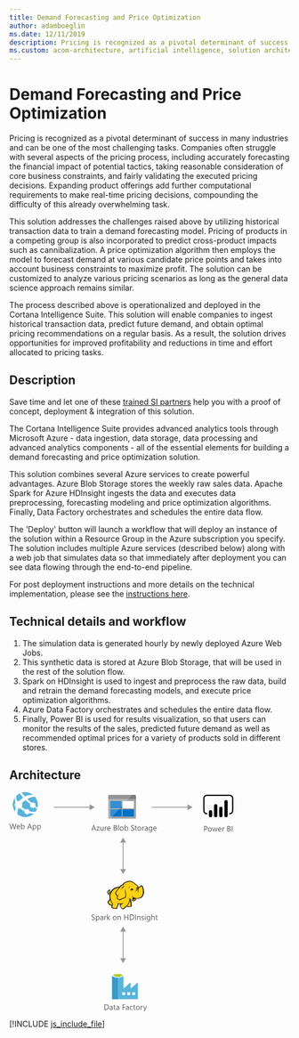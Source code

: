 ```yaml
---
title: Demand Forecasting and Price Optimization
author: adamboeglin
ms.date: 12/11/2019
description: Pricing is recognized as a pivotal determinant of success in many industries and can be one of the most challenging tasks. Companies often struggle with several aspects of the pricing process, including accurately forecasting the financial impact of potential tactics, taking reasonable consideration of core business constraints, and fairly validating the executed pricing decisions. Expanding product offerings add further computational requirements to make real-time pricing decisions, compounding the difficulty of this already overwhelming task.
ms.custom: acom-architecture, artificial intelligence, solution architectures, Azure, ai gallery
---
```

# Demand Forecasting and Price Optimization

Pricing is recognized as a pivotal determinant of success in many industries and can be one of the most challenging tasks. Companies often struggle with several aspects of the pricing process, including accurately forecasting the financial impact of potential tactics, taking reasonable consideration of core business constraints, and fairly validating the executed pricing decisions. Expanding product offerings add further computational requirements to make real-time pricing decisions, compounding the difficulty of this already overwhelming task.

This solution addresses the challenges raised above by utilizing historical transaction data to train a demand forecasting model. Pricing of products in a competing group is also incorporated to predict cross-product impacts such as cannibalization. A price optimization algorithm then employs the model to forecast demand at various candidate price points and takes into account business constraints to maximize profit. The solution can be customized to analyze various pricing scenarios as long as the general data science approach remains similar.

The process described above is operationalized and deployed in the Cortana Intelligence Suite. This solution will enable companies to ingest historical transaction data, predict future demand, and obtain optimal pricing recommendations on a regular basis. As a result, the solution drives opportunities for improved profitability and reductions in time and effort allocated to pricing tasks.


## Description

Save time and let one of these [trained SI partners](https://aka.ms/priceoptimization-sipartners) help you with a proof of concept, deployment & integration of this solution.

The Cortana Intelligence Suite provides advanced analytics tools through Microsoft Azure - data ingestion, data storage, data processing and advanced analytics components - all of the essential elements for building a demand forecasting and price optimization solution.

This solution combines several Azure services to create powerful advantages. Azure Blob Storage stores the weekly raw sales data. Apache Spark for Azure HDInsight ingests the data and executes data preprocessing, forecasting modeling and price optimization algorithms. Finally, Data Factory orchestrates and schedules the entire data flow.

The 'Deploy' button will launch a workflow that will deploy an instance of the solution within a Resource Group in the Azure subscription you specify. The solution includes multiple Azure services (described below) along with a web job that simulates data so that immediately after deployment you can see data flowing through the end-to-end pipeline.

For post deployment instructions and more details on the technical implementation, please see the [instructions here](https://github.com/Azure/cortana-intelligence-price-optimization/blob/master/Automated%20Deployment%20Guide/Post%20Deployment%20Instructions.md).


## Technical details and workflow

  1. The simulation data is generated hourly by newly deployed Azure Web Jobs.
  2. This synthetic data is stored at Azure Blob Storage, that will be used in the rest of the solution flow.
  3. Spark on HDInsight is used to ingest and preprocess the raw data, build and retrain the demand forecasting models, and execute price optimization algorithms.
  4. Azure Data Factory orchestrates and schedules the entire data flow.
  5. Finally, Power BI is used for results visualization, so that users can monitor the results of the sales, predicted future demand as well as recommended optimal prices for a variety of products sold in different stores.




## Architecture

<svg class="architecture-diagram" aria-labelledby="demand-forecasting-and-price-optimization" height="394.688" viewbox="0 0 402.691 394.688" width="402.691" xmlns="http://www.w3.org/2000/svg"><title id="demand-forecasting-and-price-optimization">Demand Forecasting and Price Optimization</title><desc>Pricing is recognized as a pivotal determinant of success in many industries and can be one of the most challenging tasks. Companies often struggle with several aspects of the pricing process, including accurately forecasting the financial impact of potential tactics, taking reasonable consideration of core business constraints, and fairly validating the executed pricing decisions. Expanding product offerings add further computational requirements to make real-time pricing decisions, compounding the difficulty of this already overwhelming task.</desc><path d="M12.729,56.644l-2.769,9.8H8.613L6.6,59.282a4.494,4.494,0,0,1-.157-1H6.412a5.06,5.06,0,0,1-.178.984L4.2,66.446H2.871L0,56.644H1.265l2.085,7.52a4.959,4.959,0,0,1,.164.984h.034a5.785,5.785,0,0,1,.212-.984l2.167-7.52h1.1l2.078,7.574a5.562,5.562,0,0,1,.164.916H9.3a5.448,5.448,0,0,1,.185-.943l2-7.547Z" fill="#5b5b5b"></path><path d="M19.325,63.226H14.383a2.618,2.618,0,0,0,.629,1.8,2.169,2.169,0,0,0,1.654.637,3.439,3.439,0,0,0,2.174-.779v1.053a4.065,4.065,0,0,1-2.44.67,2.959,2.959,0,0,1-2.331-.954,3.9,3.9,0,0,1-.848-2.683,3.828,3.828,0,0,1,.926-2.663,2.967,2.967,0,0,1,2.3-1.028,2.631,2.631,0,0,1,2.126.889,3.7,3.7,0,0,1,.752,2.467Zm-1.148-.949a2.283,2.283,0,0,0-.468-1.512,1.6,1.6,0,0,0-1.282-.539,1.811,1.811,0,0,0-1.347.566,2.577,2.577,0,0,0-.684,1.484Z" fill="#5b5b5b"></path><path d="M22.169,65.435h-.027v1.012H21.021V56.083h1.121v4.594h.027a2.651,2.651,0,0,1,2.42-1.395,2.564,2.564,0,0,1,2.109.939,3.885,3.885,0,0,1,.762,2.52,4.337,4.337,0,0,1-.854,2.812,2.846,2.846,0,0,1-2.338,1.057A2.3,2.3,0,0,1,22.169,65.435Zm-.027-2.824v.979a2.081,2.081,0,0,0,.564,1.473,2.011,2.011,0,0,0,3.028-.174,3.579,3.579,0,0,0,.578-2.168,2.824,2.824,0,0,0-.54-1.832,1.788,1.788,0,0,0-1.463-.662,1.987,1.987,0,0,0-1.572.68A2.5,2.5,0,0,0,22.142,62.61Z" fill="#5b5b5b"></path><path d="M40.824,66.446H39.553L38.514,63.7H34.357l-.978,2.748H32.1l3.76-9.8h1.189Zm-2.687-3.781L36.6,58.489a4,4,0,0,1-.15-.656h-.027a3.69,3.69,0,0,1-.157.656L34.74,62.665Z" fill="#5b5b5b"></path><path d="M43.265,65.435h-.027v4.23H42.116V59.446h1.121v1.23h.027a2.651,2.651,0,0,1,2.42-1.395,2.562,2.562,0,0,1,2.112.939,3.9,3.9,0,0,1,.759,2.52,4.337,4.337,0,0,1-.854,2.812,2.846,2.846,0,0,1-2.338,1.057A2.343,2.343,0,0,1,43.265,65.435Zm-.027-2.824v.979a2.081,2.081,0,0,0,.564,1.473,2.011,2.011,0,0,0,3.028-.174,3.579,3.579,0,0,0,.578-2.168,2.824,2.824,0,0,0-.54-1.832,1.788,1.788,0,0,0-1.463-.662,1.987,1.987,0,0,0-1.572.68A2.5,2.5,0,0,0,43.237,62.61Z" fill="#5b5b5b"></path><path d="M51.5,65.435h-.027v4.23H50.347V59.446h1.121v1.23H51.5a2.651,2.651,0,0,1,2.42-1.395,2.562,2.562,0,0,1,2.112.939,3.9,3.9,0,0,1,.759,2.52,4.337,4.337,0,0,1-.854,2.812,2.846,2.846,0,0,1-2.338,1.057A2.343,2.343,0,0,1,51.5,65.435Zm-.027-2.824v.979a2.081,2.081,0,0,0,.564,1.473,2.011,2.011,0,0,0,3.028-.174,3.579,3.579,0,0,0,.578-2.168,2.824,2.824,0,0,0-.54-1.832,1.788,1.788,0,0,0-1.463-.662,1.987,1.987,0,0,0-1.572.68A2.5,2.5,0,0,0,51.468,62.61Z" fill="#5b5b5b"></path><path d="M42.394,40.269a22.351,22.351,0,0,1-31.509-4.047,22.3,22.3,0,0,1,4.047-31.51A22.4,22.4,0,0,1,46.441,8.76,22.315,22.315,0,0,1,42.394,40.269Z" fill="#59b4d9"></path><path d="M38.106,26.538a5.236,5.236,0,0,0,6.986.906c0-.222,0-.222.222-.444,2.255,1.571,3.6,2.7,4.491,3.142.24-.665.462-1.35.684-1.793-.906-.684-2.255-1.812-3.826-3.16a5.909,5.909,0,0,0-.683-4.713,5.152,5.152,0,0,0-6.3-1.127c-2.237-2.032-4.934-4.509-7.411-6.986,8.094-4.491,13.952-3.825,13.952-3.825a14.937,14.937,0,0,0-3.16-3.364,25.046,25.046,0,0,0-15.08,2.7h0c-2.014-2.033-4.047-4.288-6.3-6.764a17.861,17.861,0,0,0-2.92,1.127,44.984,44.984,0,0,0,6.081,7.651h0a65.984,65.984,0,0,0-6.3,5.415,3.074,3.074,0,0,1-.683.887,7.309,7.309,0,0,0-3.826.24,17.3,17.3,0,0,1-1.571-9.684A14.647,14.647,0,0,0,10.2,9.665a13.235,13.235,0,0,0,.906,9,6.744,6.744,0,0,0,0,8.334c0,.222.222.444.443.665A25.743,25.743,0,0,0,10.2,35.556c.222.222.222.444.462.665a27.515,27.515,0,0,0,3.586,3.6A31.821,31.821,0,0,1,15.838,29.7a7,7,0,0,0,3.142-.683c.683.683,1.349,1.127,1.811,1.589a37.234,37.234,0,0,0,6.745,4.269,3.975,3.975,0,0,0,.665,3.16,4.646,4.646,0,0,0,6.3.887c.462-.443.906-.665,1.127-1.127a45.619,45.619,0,0,0,8.778.906c.462,0,2.033-2.255,2.938-3.6a24.6,24.6,0,0,1-11.033-.665,4.645,4.645,0,0,0-.905-1.811,4.351,4.351,0,0,0-5.858-1.127,28.35,28.35,0,0,1-6.284-4.047,6.125,6.125,0,0,0-1.127-.906,6.6,6.6,0,0,0,.222-6.745c.222-.444.665-.665.905-.906,2.015-1.793,4.047-3.363,5.84-4.712l-.222-.222.222.222a79.678,79.678,0,0,0,8.557,7.189A5.313,5.313,0,0,0,38.106,26.538Z" fill="#fff"></path><path d="M177.773,45.906a1.88,1.88,0,0,0,1.8,1.9h46.3a1.9,1.9,0,0,0,1.9-1.9v-33.1h-50Z" fill="#a0a1a2"></path><path d="M225.873,5.106h-46.3a1.88,1.88,0,0,0-1.8,1.9v5.7h50v-5.7a1.9,1.9,0,0,0-1.9-1.9" fill="#7a7a7a"></path><rect fill="#0072c6" height="13" width="20.4" x="181.473" y="16.206"></rect><rect fill="#0072c6" height="13" width="20.4" x="181.473" y="31.006"></rect><rect fill="#fff" height="13" width="20.3" x="203.673" y="16.206"></rect><rect fill="#0072c6" height="13" width="20.3" x="203.673" y="31.006"></rect><g opacity="0.2" style="isolation: isolate"><path d="M179.773,5.106a2.006,2.006,0,0,0-2,2v38.6a2.006,2.006,0,0,0,2,2h2.2l39.4-42.6Z" fill="#fff"></path></g><path d="M156.137,69.256h-1.271l-1.039-2.748H149.67l-.978,2.748h-1.278l3.76-9.8h1.189Zm-2.687-3.78L151.913,61.3a3.948,3.948,0,0,1-.15-.656h-.027a3.69,3.69,0,0,1-.157.656l-1.524,4.177Z" fill="#5b5b5b"></path><path d="M162.31,62.577,158.167,68.3h4.1v.957H156.52v-.349l4.143-5.694H156.91v-.957h5.4Z" fill="#5b5b5b"></path><path d="M169.419,69.256H168.3V68.149h-.027a2.3,2.3,0,0,1-2.16,1.271q-2.5,0-2.5-2.98V62.256h1.114v4.006q0,2.215,1.7,2.215a1.717,1.717,0,0,0,1.35-.6,2.319,2.319,0,0,0,.53-1.583V62.256h1.121Z" fill="#5b5b5b"></path><path d="M175.333,63.391a1.372,1.372,0,0,0-.848-.226,1.431,1.431,0,0,0-1.2.677,3.129,3.129,0,0,0-.482,1.846v3.568h-1.121v-7H172.8V63.7h.027a2.447,2.447,0,0,1,.731-1.152,1.669,1.669,0,0,1,1.1-.413,1.839,1.839,0,0,1,.67.1Z" fill="#5b5b5b"></path><path d="M181.991,66.036h-4.942a2.616,2.616,0,0,0,.629,1.8,2.167,2.167,0,0,0,1.654.636,3.441,3.441,0,0,0,2.174-.779V68.75a4.065,4.065,0,0,1-2.44.67,2.955,2.955,0,0,1-2.331-.954,3.9,3.9,0,0,1-.848-2.683,3.83,3.83,0,0,1,.926-2.663,2.971,2.971,0,0,1,2.3-1.028,2.631,2.631,0,0,1,2.126.889,3.707,3.707,0,0,1,.752,2.468Zm-1.148-.95a2.281,2.281,0,0,0-.468-1.511,1.6,1.6,0,0,0-1.282-.54,1.808,1.808,0,0,0-1.347.567,2.577,2.577,0,0,0-.684,1.483Z" fill="#5b5b5b"></path><path d="M187.671,69.256v-9.8h2.789a3.053,3.053,0,0,1,2.017.622,2.011,2.011,0,0,1,.745,1.62,2.385,2.385,0,0,1-.451,1.449,2.432,2.432,0,0,1-1.244.875v.027a2.492,2.492,0,0,1,1.586.749,2.3,2.3,0,0,1,.595,1.644,2.562,2.562,0,0,1-.9,2.037,3.358,3.358,0,0,1-2.276.779Zm1.148-8.764v3.165H190a2.23,2.23,0,0,0,1.483-.455,1.583,1.583,0,0,0,.54-1.281q0-1.43-1.88-1.429Zm0,4.2v3.527h1.559a2.334,2.334,0,0,0,1.569-.479,1.64,1.64,0,0,0,.557-1.312q0-1.736-2.365-1.736Z" fill="#5b5b5b"></path><path d="M196.667,69.256h-1.121V58.893h1.121Z" fill="#5b5b5b"></path><path d="M201.863,69.42a3.246,3.246,0,0,1-2.478-.981,3.631,3.631,0,0,1-.926-2.6,3.784,3.784,0,0,1,.964-2.755,3.468,3.468,0,0,1,2.6-.991,3.14,3.14,0,0,1,2.444.964,3.822,3.822,0,0,1,.878,2.673,3.759,3.759,0,0,1-.947,2.683A3.316,3.316,0,0,1,201.863,69.42Zm.082-6.385a2.131,2.131,0,0,0-1.709.735,3.015,3.015,0,0,0-.629,2.026,2.855,2.855,0,0,0,.636,1.962,2.161,2.161,0,0,0,1.7.718,2.051,2.051,0,0,0,1.671-.7,3.054,3.054,0,0,0,.584-2,3.107,3.107,0,0,0-.584-2.023A2.041,2.041,0,0,0,201.945,63.035Z" fill="#5b5b5b"></path><path d="M208.289,68.244h-.027v1.012H207.14V58.893h1.121v4.594h.027a2.651,2.651,0,0,1,2.42-1.395,2.566,2.566,0,0,1,2.109.94,3.878,3.878,0,0,1,.762,2.519,4.344,4.344,0,0,1-.854,2.813,2.848,2.848,0,0,1-2.338,1.056A2.3,2.3,0,0,1,208.289,68.244Zm-.027-2.823V66.4a2.084,2.084,0,0,0,.564,1.474,2.012,2.012,0,0,0,3.028-.175,3.573,3.573,0,0,0,.578-2.167,2.822,2.822,0,0,0-.54-1.832,1.789,1.789,0,0,0-1.463-.663,1.984,1.984,0,0,0-1.572.681A2.5,2.5,0,0,0,208.261,65.421Z" fill="#5b5b5b"></path><path d="M218.9,68.859V67.506a2.629,2.629,0,0,0,.557.369,4.407,4.407,0,0,0,.684.276,5.29,5.29,0,0,0,.721.175,4.018,4.018,0,0,0,.67.062A2.627,2.627,0,0,0,223.112,68a1.475,1.475,0,0,0,.349-1.822,1.979,1.979,0,0,0-.482-.537,4.859,4.859,0,0,0-.728-.465q-.42-.221-.906-.468-.513-.259-.957-.526a4.114,4.114,0,0,1-.772-.588,2.461,2.461,0,0,1-.516-.729,2.482,2.482,0,0,1,.106-2.119,2.524,2.524,0,0,1,.772-.816,3.5,3.5,0,0,1,1.09-.479,4.961,4.961,0,0,1,1.248-.157,4.783,4.783,0,0,1,2.112.349V60.93a3.828,3.828,0,0,0-2.229-.6,3.64,3.64,0,0,0-.752.079,2.088,2.088,0,0,0-.67.256,1.491,1.491,0,0,0-.479.458,1.216,1.216,0,0,0-.185.684,1.407,1.407,0,0,0,.14.649,1.592,1.592,0,0,0,.414.5,4.127,4.127,0,0,0,.667.438q.393.212.906.465t1,.547a4.573,4.573,0,0,1,.827.636,2.837,2.837,0,0,1,.564.772,2.169,2.169,0,0,1,.208.971,2.467,2.467,0,0,1-.284,1.228,2.328,2.328,0,0,1-.766.816,3.368,3.368,0,0,1-1.111.455,6.125,6.125,0,0,1-1.326.14,5.326,5.326,0,0,1-.574-.038q-.342-.037-.7-.109a5.377,5.377,0,0,1-.673-.178A2.069,2.069,0,0,1,218.9,68.859Z" fill="#5b5b5b"></path><path d="M229.439,69.188a2.167,2.167,0,0,1-1.046.219q-1.839,0-1.839-2.051V63.213h-1.2v-.957h1.2V60.547l1.121-.362v2.071h1.764v.957h-1.764v3.944a1.635,1.635,0,0,0,.239,1,.955.955,0,0,0,.793.3,1.177,1.177,0,0,0,.731-.232Z" fill="#5b5b5b"></path><path d="M233.752,69.42a3.246,3.246,0,0,1-2.478-.981,3.631,3.631,0,0,1-.926-2.6,3.784,3.784,0,0,1,.964-2.755,3.468,3.468,0,0,1,2.6-.991,3.14,3.14,0,0,1,2.444.964,3.822,3.822,0,0,1,.878,2.673,3.759,3.759,0,0,1-.947,2.683A3.316,3.316,0,0,1,233.752,69.42Zm.082-6.385a2.131,2.131,0,0,0-1.709.735A3.015,3.015,0,0,0,231.5,65.8a2.855,2.855,0,0,0,.636,1.962,2.161,2.161,0,0,0,1.7.718,2.051,2.051,0,0,0,1.671-.7,3.054,3.054,0,0,0,.584-2,3.107,3.107,0,0,0-.584-2.023A2.041,2.041,0,0,0,233.834,63.035Z" fill="#5b5b5b"></path><path d="M242.68,63.391a1.372,1.372,0,0,0-.848-.226,1.431,1.431,0,0,0-1.2.677,3.129,3.129,0,0,0-.482,1.846v3.568H239.03v-7h1.121V63.7h.027a2.447,2.447,0,0,1,.731-1.152,1.669,1.669,0,0,1,1.1-.413,1.839,1.839,0,0,1,.67.1Z" fill="#5b5b5b"></path><path d="M248.908,69.256h-1.121V68.162h-.027a2.347,2.347,0,0,1-2.153,1.258,2.3,2.3,0,0,1-1.637-.554,1.919,1.919,0,0,1-.591-1.47q0-1.961,2.311-2.283l2.1-.294q0-1.784-1.442-1.784a3.445,3.445,0,0,0-2.283.861V62.748a4.337,4.337,0,0,1,2.379-.656q2.468,0,2.468,2.611Zm-1.121-3.541-1.688.232a2.759,2.759,0,0,0-1.176.386,1.115,1.115,0,0,0-.4.981,1.067,1.067,0,0,0,.366.837,1.411,1.411,0,0,0,.974.325,1.8,1.8,0,0,0,1.377-.585,2.086,2.086,0,0,0,.543-1.479Z" fill="#5b5b5b"></path><path d="M256.995,68.7q0,3.855-3.691,3.855a4.955,4.955,0,0,1-2.27-.492V70.938a4.659,4.659,0,0,0,2.256.656q2.584,0,2.584-2.748V68.08h-.027a2.833,2.833,0,0,1-4.508.407,3.733,3.733,0,0,1-.8-2.506,4.36,4.36,0,0,1,.858-2.837,2.865,2.865,0,0,1,2.348-1.053,2.281,2.281,0,0,1,2.1,1.135h.027v-.971h1.121Zm-1.121-2.6V65.059a2,2,0,0,0-.564-1.429,1.857,1.857,0,0,0-1.4-.595,1.947,1.947,0,0,0-1.627.755,3.372,3.372,0,0,0-.588,2.116,2.9,2.9,0,0,0,.564,1.87,1.822,1.822,0,0,0,1.494.7,1.952,1.952,0,0,0,1.535-.67A2.5,2.5,0,0,0,255.874,66.091Z" fill="#5b5b5b"></path><path d="M264.89,66.036h-4.942a2.616,2.616,0,0,0,.629,1.8,2.167,2.167,0,0,0,1.654.636A3.441,3.441,0,0,0,264.4,67.7V68.75a4.065,4.065,0,0,1-2.44.67,2.955,2.955,0,0,1-2.331-.954,3.9,3.9,0,0,1-.848-2.683,3.83,3.83,0,0,1,.926-2.663,2.971,2.971,0,0,1,2.3-1.028,2.631,2.631,0,0,1,2.126.889,3.707,3.707,0,0,1,.752,2.468Zm-1.148-.95a2.281,2.281,0,0,0-.468-1.511,1.6,1.6,0,0,0-1.282-.54,1.808,1.808,0,0,0-1.347.567,2.577,2.577,0,0,0-.684,1.483Z" fill="#5b5b5b"></path><path d="M351.5,67.028v3.705H350.35v-9.8h2.693a3.553,3.553,0,0,1,2.437.766,2.734,2.734,0,0,1,.865,2.16,2.972,2.972,0,0,1-.96,2.283,3.673,3.673,0,0,1-2.594.889Zm0-5.059v4.02h1.2a2.69,2.69,0,0,0,1.815-.544,1.924,1.924,0,0,0,.625-1.534q0-1.942-2.3-1.941Z" fill="#5b5b5b"></path><path d="M360.446,70.9a3.249,3.249,0,0,1-2.478-.981,3.631,3.631,0,0,1-.926-2.6,3.788,3.788,0,0,1,.964-2.756,3.467,3.467,0,0,1,2.6-.99,3.14,3.14,0,0,1,2.444.963,3.825,3.825,0,0,1,.878,2.674,3.762,3.762,0,0,1-.947,2.683A3.316,3.316,0,0,1,360.446,70.9Zm.082-6.385a2.131,2.131,0,0,0-1.709.734,3.019,3.019,0,0,0-.629,2.027,2.852,2.852,0,0,0,.636,1.961,2.161,2.161,0,0,0,1.7.719,2.049,2.049,0,0,0,1.671-.705,3.053,3.053,0,0,0,.584-2,3.107,3.107,0,0,0-.584-2.023A2.039,2.039,0,0,0,360.528,64.513Z" fill="#5b5b5b"></path><path d="M374.542,63.733l-2.1,7h-1.162l-1.442-5.012a3.247,3.247,0,0,1-.109-.648H369.7a3.059,3.059,0,0,1-.144.635l-1.565,5.025h-1.121l-2.119-7h1.176L367.378,69a3.167,3.167,0,0,1,.1.629h.055a2.931,2.931,0,0,1,.123-.643l1.613-5.25h1.025l1.449,5.277a3.784,3.784,0,0,1,.1.629h.055a2.915,2.915,0,0,1,.116-.629l1.422-5.277Z" fill="#5b5b5b"></path><path d="M381.4,67.513h-4.942a2.618,2.618,0,0,0,.629,1.8,2.169,2.169,0,0,0,1.654.637,3.439,3.439,0,0,0,2.174-.779v1.053a4.065,4.065,0,0,1-2.44.67,2.959,2.959,0,0,1-2.331-.954,3.9,3.9,0,0,1-.848-2.683,3.828,3.828,0,0,1,.926-2.663,2.967,2.967,0,0,1,2.3-1.028,2.631,2.631,0,0,1,2.126.889,3.7,3.7,0,0,1,.752,2.467Zm-1.148-.949a2.283,2.283,0,0,0-.468-1.512,1.6,1.6,0,0,0-1.282-.539,1.811,1.811,0,0,0-1.347.566,2.577,2.577,0,0,0-.684,1.484Z" fill="#5b5b5b"></path><path d="M386.744,64.868a1.37,1.37,0,0,0-.848-.227,1.432,1.432,0,0,0-1.2.678,3.129,3.129,0,0,0-.482,1.846v3.568h-1.121v-7h1.121v1.441h.027a2.447,2.447,0,0,1,.731-1.151,1.664,1.664,0,0,1,1.1-.413,1.816,1.816,0,0,1,.67.1Z" fill="#5b5b5b"></path><path d="M391.946,70.733v-9.8h2.789a3.051,3.051,0,0,1,2.017.621,2.012,2.012,0,0,1,.745,1.621,2.385,2.385,0,0,1-.451,1.449,2.436,2.436,0,0,1-1.244.875v.027a2.491,2.491,0,0,1,1.586.748,2.3,2.3,0,0,1,.595,1.645,2.564,2.564,0,0,1-.9,2.037,3.358,3.358,0,0,1-2.276.779Zm1.148-8.764v3.164h1.176a2.229,2.229,0,0,0,1.483-.454,1.585,1.585,0,0,0,.54-1.282q0-1.428-1.88-1.428Zm0,4.2v3.527h1.559a2.339,2.339,0,0,0,1.569-.479,1.641,1.641,0,0,0,.557-1.312q0-1.737-2.365-1.736Z" fill="#5b5b5b"></path><path d="M401.12,70.733h-1.148v-9.8h1.148Z" fill="#5b5b5b"></path><path d="M396.316,39.848h-1.09v-2.18h1.09a4.2,4.2,0,0,0,4.195-4.195V11.205a4.2,4.2,0,0,0-4.195-4.2h-41.3a4.2,4.2,0,0,0-4.195,4.2V33.474a4.2,4.2,0,0,0,4.195,4.195h1.09v2.18h-1.09a6.382,6.382,0,0,1-6.374-6.375V11.205a6.382,6.382,0,0,1,6.375-6.375h41.3a6.382,6.382,0,0,1,6.375,6.375V33.474a6.382,6.382,0,0,1-6.375,6.375"></path><path d="M361.711,32.549h0a2.958,2.958,0,0,1,2.958,2.958v6.821a2.958,2.958,0,0,1-2.958,2.958h0a2.958,2.958,0,0,1-2.959-2.957h0V35.508a2.958,2.958,0,0,1,2.958-2.958Z"></path><path d="M371.015,45.287a2.959,2.959,0,0,1-2.959-2.958V24.82a2.959,2.959,0,1,1,5.917,0V42.329a2.959,2.959,0,0,1-2.958,2.959"></path><path d="M389.622,45.2a2.959,2.959,0,0,1-2.959-2.958v-24.8a2.959,2.959,0,1,1,5.917,0h0v24.8a2.959,2.959,0,0,1-2.958,2.959"></path><path d="M380.319,45.287a2.959,2.959,0,0,1-2.959-2.958V29.322a2.959,2.959,0,1,1,5.917,0V42.329a2.959,2.959,0,0,1-2.958,2.959"></path><polygon fill="#fcd116" points="198.571 170.718 193.946 171.511 189.849 173.361 186.281 175.607 182.845 179.704 180.994 181.687 179.144 182.347 178.616 181.158 179.541 179.969 179.673 178.251 180.334 178.251 180.862 178.779 180.73 177.061 180.069 176.533 180.069 175.872 178.483 176.797 176.898 178.515 176.633 180.101 177.294 181.422 177.823 183.537 179.012 184.065 180.334 184.065 181.523 183.272 180.73 187.369 181.523 191.862 180.598 193.977 177.823 197.016 178.219 198.999 179.673 201.113 182.184 202.831 183.638 203.096 185.091 203.096 184.166 207.06 187.602 208.514 191.963 209.042 193.417 207.985 193.549 205.474 195.267 202.699 195.399 200.452 199.364 200.849 203.064 200.452 199.364 202.699 200.025 205.342 202.271 209.042 204.65 209.968 206.368 209.307 207.161 207.721 210.993 204.814 211.786 205.474 217.733 205.739 218.923 204.681 219.055 202.963 218.658 202.303 218.394 197.677 216.412 193.713 216.676 191.862 217.865 192.523 221.302 195.695 222.887 195.827 224.738 195.034 226.588 193.713 227.513 190.673 232.799 191.07 236.103 189.748 238.746 187.369 240.596 183.801 241.125 179.572 240.728 174.815 239.671 170.453 238.614 169 237.16 168.603 234.649 171.379 232.402 172.171 230.42 168.868 228.438 167.017 227.248 166.357 223.02 162.656 219.451 160.806 216.015 160.542 211.919 161.203 208.35 162.524 205.972 164.506 203.989 166.885 202.007 167.414 198.571 170.718"></polygon><path d="M241.521,174.55a14.653,14.653,0,0,0-1.586-5.286c-.132-.132-.264-.4-.4-.529a5.457,5.457,0,0,0-1.454-.925,1.96,1.96,0,0,0-1.718,0c-.132.132-.264.132-.4.264a7.33,7.33,0,0,0-.793,1.057,9.318,9.318,0,0,1-.925,1.189,5.128,5.128,0,0,1-1.454.793,5.128,5.128,0,0,0-.793-1.454,12.4,12.4,0,0,0-1.189-1.586l-1.057-1.057-1.189-.793a29.418,29.418,0,0,1-3.172-2.511c-.4-.4-.925-.793-1.322-1.189a11.711,11.711,0,0,0-7-3.04,19.132,19.132,0,0,0-7.929,1.718,13.93,13.93,0,0,0-3.436,2.114,18.967,18.967,0,0,0-2.511,2.907,3.91,3.91,0,0,0-1.322.264,4.69,4.69,0,0,0-1.586,1.057A8.55,8.55,0,0,1,199.1,168.6h0l-1.057,1.057a28.952,28.952,0,0,0-6.872,1.718,19.8,19.8,0,0,0-5.683,3.436,9.936,9.936,0,0,0-1.982,2.114,21.524,21.524,0,0,0-1.454,2.247l-1.189,1.189a2.742,2.742,0,0,1-1.322.793h0a1.023,1.023,0,0,1-.4.132v-.132a3.389,3.389,0,0,0,.793-2.511c.132.132.132.264.264.4s.132.264.264.4l.264-.264.4.132a5.542,5.542,0,0,0,.132-2.114,1.816,1.816,0,0,0-.661-1.057c0-.132.132-.132.132-.264a1.91,1.91,0,0,0,.264-.925l-.264-.132h0l.264.132.4-.264-.529.132a8.585,8.585,0,0,0-3.568,2.247,5.868,5.868,0,0,0-1.057,1.454,2.949,2.949,0,0,0-.4,1.718,3.97,3.97,0,0,0,.793,1.454,8.422,8.422,0,0,0,.264.925,1.878,1.878,0,0,1,.264.793,2.746,2.746,0,0,0,1.454,1.322,3.221,3.221,0,0,0,1.586,0c-.132.661-.132,1.322-.264,1.982a27.663,27.663,0,0,0,.132,3.172,1.676,1.676,0,0,0,.132.793c0,.264.132.529.132.793a1.878,1.878,0,0,0-.264.793,5.523,5.523,0,0,1-.529,1.322l-1.057,1.057-.925.925-.264.264a1.625,1.625,0,0,0-.661,1.85,18.821,18.821,0,0,0,.661,2.114,8.032,8.032,0,0,0,1.322,1.85,14.113,14.113,0,0,0,3.3,2.114,3.92,3.92,0,0,0,2.114.264c0,.132,0,.264-.132.264a6.443,6.443,0,0,0-.4.925c-.793,1.85,0,2.775,1.322,3.3a12.99,12.99,0,0,0,2.114.661c.132,0,.264.132.529.132a19.751,19.751,0,0,0,3.7.793c1.454.132,2.775-.264,3.172-1.586a5.816,5.816,0,0,0,.264-1.322V206a7.076,7.076,0,0,1,.925-1.586c0-.132.132-.132.132-.264.264-.529.529-.793.529-1.189v-1.586a15.994,15.994,0,0,0,2.511.132h1.322c-.132,0-.264.132-.4.132a.129.129,0,0,0-.132.132c-1.189.529-1.189,1.718-.793,2.775a6.285,6.285,0,0,0,1.454,2.643,10.365,10.365,0,0,0,2.643,3.04c1.057.661,2.247.661,3.832-.132a2.746,2.746,0,0,0,1.322-1.454c.132-.132.264-.4.4-.529a19.778,19.778,0,0,1,1.982-1.586,5.6,5.6,0,0,1,.925-.661,4.4,4.4,0,0,0,.793.4,4.955,4.955,0,0,0,1.454.132h3.436a3.823,3.823,0,0,0,2.247-.4,2.286,2.286,0,0,0,1.057-1.982v-1.057a1.757,1.757,0,0,0-.4-.925v-2.907a6.633,6.633,0,0,0-.264-1.586,6.442,6.442,0,0,0-.529-1.454c-.132-.4-.264-.661-.4-1.057l-.264.132h0l.264-.132h0a8.084,8.084,0,0,0-.661-1.586v-.4l.529.529.793.793a9.1,9.1,0,0,0,1.718,1.454,3.19,3.19,0,0,0,2.247.529,5.239,5.239,0,0,0,2.907-1.057,6.459,6.459,0,0,0,1.85-2.379c.132-.264.132-.529.264-.793,0-.264.132-.4.132-.661a15.132,15.132,0,0,0,4.229.132,11.72,11.72,0,0,0,3.832-1.057,9.717,9.717,0,0,0,3.832-3.832h0a14.938,14.938,0,0,0,1.85-5.947C242.05,179.176,241.918,176.8,241.521,174.55ZM221.7,190.541c-.4,1.322-1.057,3.568.793,3.965a2.354,2.354,0,0,0,1.982-.4,3.724,3.724,0,0,1-1.718,0,1.159,1.159,0,0,1-.925-.793c.132.132.4.132.925.264,1.322.264,2.643-.264,2.907-1.322a13.663,13.663,0,0,1,.4-1.586,8.422,8.422,0,0,0,.925.264c-.132.529-.4,1.057-.529,1.718a3.737,3.737,0,0,1-3.7,2.511c-1.454,0-2.247-.925-3.3-1.718-.661-.529-1.322-1.189-1.982-1.718a14.62,14.62,0,0,1-4.758-2.379,9.045,9.045,0,0,0,3.568,2.775,34.584,34.584,0,0,1-1.718,6.343c-.264,1.057-2.775,5.154-3.568,5.55-.529.264-3.568,2.907-4.229,3.3a5.93,5.93,0,0,1-1.454,1.718c-1.982,1.057-3.3-.925-4.361-2.643-.529-.793-1.85-3.04-.661-3.7,1.057-.529,1.718-1.057,2.907-1.718a4.016,4.016,0,0,0,.661.925c0-.4-.132-.661-.132-1.057a3.772,3.772,0,0,1,0-1.718c0-.529.132-1.189.132-1.718-.132.661-.529,1.189-.661,1.85a1.191,1.191,0,0,0-.132.661,21.353,21.353,0,0,1-7.665.132c-.132-.925-.4-1.982-.529-2.643v4.229a3.008,3.008,0,0,1-.529,2.114c-.4.793-.661.925-1.322,2.247a11.368,11.368,0,0,1-.132,2.114c-.4,1.322-3.965.264-4.89,0-1.189-.264-3.568-.793-3.04-2.379a19.168,19.168,0,0,0,1.189-4.758,25.648,25.648,0,0,1-4.493-11.1,13.782,13.782,0,0,1,.529-6.476,17.58,17.58,0,0,1,4.625-7.268c3.04-2.643,5.815-3.7,10.308-4.361-1.057,1.189-2.114,2.511-3.3,3.832a20.478,20.478,0,0,0-2.643,4.229c-1.057,2.114-1.057,2.907.4,4.625,1.189,1.586,1.85,2.247,2.247,3.832a8.559,8.559,0,0,0-.661,2.775c1.454,1.586,2.511,2.643,3.832,2.907a5.118,5.118,0,0,0,3.7-.4c2.643-1.322,5.154-3.172,8.194-3.3,1.454-3.436,1.322-6.343.529-9.779a58.531,58.531,0,0,1-.793-6.74,17.227,17.227,0,0,0-.264,6.872c.529,2.907.925,6.079-.529,8.59-2.775.264-5.154,1.85-7.665,3.172a4.364,4.364,0,0,1-3.172.264c-.793-.132-1.454-.793-2.643-2.114a6.139,6.139,0,0,1,.793-3.04,57.631,57.631,0,0,1,3.172-5.418c-1.322,1.718-2.643,3.172-3.7,4.758a12.324,12.324,0,0,0-1.982-3.172,2.784,2.784,0,0,1-.4-3.436A14.2,14.2,0,0,1,194.871,176c2.114-2.379,4.1-4.89,6.476-7.268a5.035,5.035,0,0,1,3.436-1.454c1.586-.264,3.04-.529,4.625-.925a26.978,26.978,0,0,1-4.493.4h0c1.454-1.85,2.247-2.907,4.625-3.965,5.815-2.511,9.515-2.775,14.008,1.057a31.639,31.639,0,0,0,3.436,2.775,5.816,5.816,0,0,0-1.322.264,5.038,5.038,0,0,1,1.982.132c.132.132.4.264.529.4a5.381,5.381,0,0,1,1.85,1.586,17.5,17.5,0,0,1,1.586,2.643c-.264-.132-.529-.132-.793-.264a.8.8,0,0,0-.529-.132,1.589,1.589,0,0,0-1.057.264h0a4.306,4.306,0,0,1-1.718.529,1.459,1.459,0,0,0,1.057,0h.132c-.132.132-.132.4-.264.661a2.249,2.249,0,0,0,.132.925h0c0,.132.132.132.132.264-.264.132-.4.132-.661.264a12.736,12.736,0,0,1,3.172,0c.132.4.132.661.264,1.057h-.4a1.808,1.808,0,0,0-1.85-.132c-2.247.529-1.718,1.85-2.775,3.832,1.057-1.322,1.057-2.775,2.775-3.172.4-.132.661-.264.925-.132a2.593,2.593,0,0,0-1.189,1.189c-.529,1.454-.132,2.511-.793,3.832.661-1.189.661-2.247,1.322-3.568.264-.4,1.057-1.189,1.454-1.189h.4a12.866,12.866,0,0,1,.132,2.114c-.132,1.189-.4,2.907-.529,3.568a9.474,9.474,0,0,0,1.189-3.568,10,10,0,0,0,0-3.965c-.4-1.85,1.454-1.454,2.511-2.379.793-.661,1.322-1.586,1.982-2.247s1.85.264,2.114,1.057a26.308,26.308,0,0,1,1.454,10.572c-.4,3.3-1.982,7-4.89,8.59-3.7,2.114-8.194.793-11.894-.4a9.44,9.44,0,0,1-1.982-1.057A2.969,2.969,0,0,1,221.7,190.541Zm-3.3,13.348c-.132,1.322-.529,1.454-1.85,1.454a27.623,27.623,0,0,1-3.3-.132,7.179,7.179,0,0,1-1.454-.264c1.189-.925,3.3-4.625,3.7-5.947s.925-2.511,1.189-3.832a7.451,7.451,0,0,0,.529,1.586,7.821,7.821,0,0,1,.661,2.511,25.464,25.464,0,0,0,.132,3.172A2.045,2.045,0,0,1,218.394,203.888ZM179.805,176.4a2.109,2.109,0,0,0-.4,1.057c-.4,1.454.132,2.775-1.189,3.832.661,1.189.529,1.718,1.982,1.189a5.457,5.457,0,0,0,1.454-.925c-.132.529-.4,1.057-.529,1.586,0,.132,0,.132-.132.264-1.057.4-2.379.661-2.907-.4a6.543,6.543,0,0,1-.529-1.718C175.84,179.572,178.351,177.193,179.805,176.4Zm.132,1.586a.8.8,0,0,1,.132-.529c0-.132,0-.132.132-.264.4.264.4.529.529,1.057C180.466,177.986,180.2,177.854,179.937,177.986Zm1.322,15.462a31.234,31.234,0,0,0,3.568,7.665h0a9.105,9.105,0,0,1-.4,1.057c-1.057,1.454-3.7-.661-4.493-1.454a5.346,5.346,0,0,1-1.586-2.907c-.132-.661,0-.661.529-1.189l1.982-1.982Zm50.351-21.805c0,.132.132.264.132.4l-.132.132c-.132-.132-.264-.4-.4-.529ZM182.448,179.7Zm-2.114-3.172Zm-3.3,5.022Zm18.5,19.427Zm32.246-9.779Zm11.894-4.493Z" fill="#1e1e1e"></path><path d="M224.341,175.079a13.744,13.744,0,0,0-1.982.264c0-.264-.132-.4-.132-.661a1.876,1.876,0,0,0-1.189-1.057c.4-.264.925-.529,1.322-.793-1.057.529-2.247.4-3.172.925-.793.529-1.85,2.247-2.643,2.907a11.024,11.024,0,0,0,1.586-1.057,2.45,2.45,0,0,0,.264.925,2.082,2.082,0,0,0,.925.925,4.134,4.134,0,0,0-.661,1.322A11.547,11.547,0,0,1,224.341,175.079Z" fill="#1e1e1e"></path><path d="M214.826,173.1a5.216,5.216,0,0,1,3.3-4.1C214.958,169.793,214.429,171.114,214.826,173.1Z" fill="#1e1e1e"></path><path d="M219.98,188.162c-.132.4-.132,1.057-.264,1.454a5.72,5.72,0,0,1,.661-1.586c.264-.529.4-.529.925-.793a12.28,12.28,0,0,0,1.322-.661c-.4,0-1.057.264-1.454.264C220.244,186.973,220.112,187.237,219.98,188.162Z" fill="#1e1e1e"></path><path d="M203.064,170.321c-1.189,1.189-2.247,5.022-2.643,6.608.529-1.322,1.982-4.89,3.04-5.815a2.765,2.765,0,0,1,.793-.529c-.793,1.322-.661,1.586-.4,3.3a6.977,6.977,0,0,1,1.85-3.832c1.057-.264,2.114-.661,3.3-1.057-1.322.132-2.511.264-3.832.4C203.989,169.66,203.725,169.66,203.064,170.321Z" fill="#1e1e1e"></path><path d="M218.791,177.061a.887.887,0,0,1,1.586-.793v.132a8.551,8.551,0,0,0-1.189,1.057.422.422,0,0,1-.4-.4" fill="#fffacb"></path><path d="M147.935,229.5V228.15a2.616,2.616,0,0,0,.557.369,4.407,4.407,0,0,0,.684.276,5.29,5.29,0,0,0,.721.175,4.022,4.022,0,0,0,.67.062,2.626,2.626,0,0,0,1.583-.393,1.475,1.475,0,0,0,.349-1.822,1.979,1.979,0,0,0-.482-.537,4.859,4.859,0,0,0-.728-.465q-.42-.221-.906-.468-.513-.259-.957-.526a4.114,4.114,0,0,1-.772-.588,2.453,2.453,0,0,1-.516-.729,2.482,2.482,0,0,1,.106-2.119,2.529,2.529,0,0,1,.772-.816,3.5,3.5,0,0,1,1.09-.479,4.961,4.961,0,0,1,1.248-.157,4.78,4.78,0,0,1,2.112.349v1.292a3.826,3.826,0,0,0-2.229-.6,3.643,3.643,0,0,0-.752.079,2.093,2.093,0,0,0-.67.256,1.5,1.5,0,0,0-.479.458,1.216,1.216,0,0,0-.185.684,1.4,1.4,0,0,0,.14.649,1.6,1.6,0,0,0,.414.5,4.127,4.127,0,0,0,.667.438q.393.212.906.465t1,.547a4.556,4.556,0,0,1,.827.636,2.837,2.837,0,0,1,.564.772,2.176,2.176,0,0,1,.208.971,2.467,2.467,0,0,1-.284,1.228,2.333,2.333,0,0,1-.766.816,3.364,3.364,0,0,1-1.111.455,6.125,6.125,0,0,1-1.326.14,5.341,5.341,0,0,1-.574-.038q-.342-.037-.7-.109a5.4,5.4,0,0,1-.673-.178A2.069,2.069,0,0,1,147.935,229.5Z" fill="#5b5b5b"></path><path d="M156.828,228.889H156.8v4.231H155.68V222.9H156.8v1.23h.027a2.651,2.651,0,0,1,2.42-1.395,2.563,2.563,0,0,1,2.112.94,3.89,3.89,0,0,1,.759,2.519,4.342,4.342,0,0,1-.854,2.813,2.848,2.848,0,0,1-2.338,1.056A2.341,2.341,0,0,1,156.828,228.889Zm-.027-2.823v.978a2.084,2.084,0,0,0,.564,1.474,2.012,2.012,0,0,0,3.028-.175,3.576,3.576,0,0,0,.578-2.167,2.822,2.822,0,0,0-.54-1.832,1.789,1.789,0,0,0-1.463-.663,1.984,1.984,0,0,0-1.572.681A2.5,2.5,0,0,0,156.8,226.066Z" fill="#5b5b5b"></path><path d="M168.736,229.9h-1.121v-1.094h-.027a2.347,2.347,0,0,1-2.153,1.258,2.3,2.3,0,0,1-1.637-.554,1.918,1.918,0,0,1-.591-1.47q0-1.961,2.311-2.283l2.1-.294q0-1.784-1.442-1.784a3.446,3.446,0,0,0-2.283.861v-1.148a4.337,4.337,0,0,1,2.379-.656q2.468,0,2.468,2.611Zm-1.121-3.541-1.688.232a2.759,2.759,0,0,0-1.176.386,1.116,1.116,0,0,0-.4.981,1.065,1.065,0,0,0,.366.837,1.411,1.411,0,0,0,.974.325,1.8,1.8,0,0,0,1.377-.585,2.086,2.086,0,0,0,.543-1.479Z" fill="#5b5b5b"></path><path d="M174.5,224.035a1.371,1.371,0,0,0-.848-.226,1.431,1.431,0,0,0-1.2.677,3.129,3.129,0,0,0-.482,1.846V229.9h-1.121v-7h1.121v1.442H172a2.45,2.45,0,0,1,.731-1.152,1.669,1.669,0,0,1,1.1-.413,1.837,1.837,0,0,1,.67.1Z" fill="#5b5b5b"></path><path d="M181.526,229.9h-1.572l-3.09-3.363h-.027V229.9h-1.121V219.537h1.121v6.569h.027L179.8,222.9h1.47l-3.247,3.377Z" fill="#5b5b5b"></path><path d="M189.436,230.065a3.245,3.245,0,0,1-2.478-.981,3.631,3.631,0,0,1-.926-2.6,3.784,3.784,0,0,1,.964-2.755,3.468,3.468,0,0,1,2.6-.991,3.14,3.14,0,0,1,2.444.964,3.822,3.822,0,0,1,.878,2.673,3.761,3.761,0,0,1-.947,2.683A3.316,3.316,0,0,1,189.436,230.065Zm.082-6.385a2.132,2.132,0,0,0-1.709.735,3.015,3.015,0,0,0-.629,2.026,2.855,2.855,0,0,0,.636,1.962,2.161,2.161,0,0,0,1.7.718,2.051,2.051,0,0,0,1.671-.7,3.054,3.054,0,0,0,.584-2,3.107,3.107,0,0,0-.584-2.023A2.041,2.041,0,0,0,189.518,223.68Z" fill="#5b5b5b"></path><path d="M200.523,229.9H199.4v-3.992q0-2.228-1.627-2.229a1.766,1.766,0,0,0-1.391.632,2.344,2.344,0,0,0-.55,1.6V229.9h-1.121v-7h1.121v1.162h.027a2.527,2.527,0,0,1,2.3-1.326,2.142,2.142,0,0,1,1.757.741,3.3,3.3,0,0,1,.608,2.144Z" fill="#5b5b5b"></path><path d="M213.99,229.9h-1.148V225.43H207.77V229.9h-1.148v-9.8h1.148v4.3h5.072v-4.3h1.148Z" fill="#5b5b5b"></path><path d="M216.561,229.9v-9.8h2.707q5.182,0,5.182,4.778a4.814,4.814,0,0,1-1.439,3.646,5.335,5.335,0,0,1-3.852,1.378Zm1.148-8.764v7.725h1.463a4.154,4.154,0,0,0,3-1.032,3.87,3.87,0,0,0,1.073-2.926q0-3.768-4.006-3.767Z" fill="#5b5b5b"></path><path d="M227.525,229.9h-1.148v-9.8h1.148Z" fill="#5b5b5b"></path><path d="M235.763,229.9h-1.121v-3.992q0-2.228-1.627-2.229a1.766,1.766,0,0,0-1.391.632,2.344,2.344,0,0,0-.55,1.6V229.9h-1.121v-7h1.121v1.162h.027a2.527,2.527,0,0,1,2.3-1.326,2.142,2.142,0,0,1,1.757.741,3.3,3.3,0,0,1,.608,2.144Z" fill="#5b5b5b"></path><path d="M237.451,229.648v-1.2a3.318,3.318,0,0,0,2.017.677q1.477,0,1.477-.984a.862.862,0,0,0-.126-.476,1.279,1.279,0,0,0-.342-.345,2.641,2.641,0,0,0-.506-.271q-.291-.119-.625-.249a8.083,8.083,0,0,1-.817-.372,2.51,2.51,0,0,1-.588-.424,1.58,1.58,0,0,1-.355-.537,1.9,1.9,0,0,1-.12-.7,1.677,1.677,0,0,1,.226-.872,2,2,0,0,1,.6-.635,2.766,2.766,0,0,1,.858-.387,3.833,3.833,0,0,1,.995-.13,4.011,4.011,0,0,1,1.627.314v1.135a3.174,3.174,0,0,0-1.777-.506,2.117,2.117,0,0,0-.567.071,1.4,1.4,0,0,0-.434.2.928.928,0,0,0-.28.312.813.813,0,0,0-.1.4.954.954,0,0,0,.1.458,1.008,1.008,0,0,0,.291.328,2.25,2.25,0,0,0,.465.26q.273.117.622.253a8.4,8.4,0,0,1,.834.366,2.819,2.819,0,0,1,.629.424,1.646,1.646,0,0,1,.4.543,1.756,1.756,0,0,1,.14.731,1.726,1.726,0,0,1-.229.9,1.959,1.959,0,0,1-.612.636,2.821,2.821,0,0,1-.882.376,4.352,4.352,0,0,1-1.046.123A3.979,3.979,0,0,1,237.451,229.648Z" fill="#5b5b5b"></path><path d="M244.39,221.123a.71.71,0,0,1-.513-.205.692.692,0,0,1-.212-.52.719.719,0,0,1,.725-.731.722.722,0,0,1,.523.209.73.73,0,0,1,0,1.035A.72.72,0,0,1,244.39,221.123Zm.547,8.777h-1.121v-7h1.121Z" fill="#5b5b5b"></path><path d="M253.181,229.34q0,3.855-3.691,3.855a4.956,4.956,0,0,1-2.27-.492v-1.121a4.662,4.662,0,0,0,2.256.656q2.584,0,2.584-2.748v-.766h-.027a2.833,2.833,0,0,1-4.508.407,3.73,3.73,0,0,1-.8-2.506,4.357,4.357,0,0,1,.858-2.837,2.865,2.865,0,0,1,2.348-1.053,2.281,2.281,0,0,1,2.1,1.135h.027V222.9h1.121Zm-1.121-2.6V225.7a2,2,0,0,0-.564-1.429,1.857,1.857,0,0,0-1.4-.595,1.948,1.948,0,0,0-1.627.755,3.372,3.372,0,0,0-.588,2.116,2.9,2.9,0,0,0,.564,1.87,1.823,1.823,0,0,0,1.494.7,1.953,1.953,0,0,0,1.535-.67A2.5,2.5,0,0,0,252.06,226.735Z" fill="#5b5b5b"></path><path d="M261.261,229.9H260.14v-4.033q0-2.187-1.627-2.187a1.775,1.775,0,0,0-1.381.632,2.358,2.358,0,0,0-.561,1.624V229.9H255.45V219.537h1.121v4.525h.027a2.546,2.546,0,0,1,2.3-1.326q2.365,0,2.365,2.851Z" fill="#5b5b5b"></path><path d="M266.62,229.832a2.164,2.164,0,0,1-1.046.219q-1.839,0-1.839-2.051v-4.143h-1.2V222.9h1.2v-1.709l1.121-.362V222.9h1.764v.957h-1.764V227.8a1.635,1.635,0,0,0,.239,1,.956.956,0,0,0,.793.3,1.176,1.176,0,0,0,.731-.232Z" fill="#5b5b5b"></path><rect fill="#969696" height="1.5" width="66.265" x="79.638" y="26.562"></rect><polygon fill="#969696" points="144.371 22.076 153.438 27.311 144.371 32.547 144.371 22.076"></polygon><rect fill="#969696" height="1.5" width="66.265" x="255.638" y="26.562"></rect><polygon fill="#969696" points="320.371 22.076 329.438 27.311 320.371 32.547 320.371 22.076"></polygon><rect fill="#969696" height="50.73" width="1.5" x="203.742" y="89.198"></rect><polygon fill="#969696" points="209.727 138.397 204.492 147.464 199.256 138.397 209.727 138.397"></polygon><polygon fill="#969696" points="209.727 90.731 204.492 81.663 199.256 90.731 209.727 90.731"></polygon><rect fill="#969696" height="50.73" width="1.5" x="203.742" y="249.198"></rect><polygon fill="#969696" points="209.727 298.397 204.492 307.464 199.256 298.397 209.727 298.397"></polygon><polygon fill="#969696" points="209.727 250.731 204.492 241.663 199.256 250.731 209.727 250.731"></polygon><path d="M171.022,391.393v-9.8h2.707q5.182,0,5.182,4.778a4.812,4.812,0,0,1-1.439,3.646,5.335,5.335,0,0,1-3.852,1.378Zm1.148-8.764v7.725h1.463a4.154,4.154,0,0,0,3-1.032,3.87,3.87,0,0,0,1.073-2.926q0-3.768-4.006-3.767Z" fill="#5b5b5b"></path><path d="M185.7,391.393h-1.121V390.3h-.027a2.347,2.347,0,0,1-2.153,1.258A2.3,2.3,0,0,1,180.76,391a1.919,1.919,0,0,1-.591-1.47q0-1.961,2.311-2.283l2.1-.294q0-1.784-1.442-1.784a3.446,3.446,0,0,0-2.283.861v-1.148a4.337,4.337,0,0,1,2.379-.656q2.468,0,2.468,2.611Zm-1.121-3.541-1.688.232a2.759,2.759,0,0,0-1.176.386,1.116,1.116,0,0,0-.4.981,1.067,1.067,0,0,0,.366.837,1.411,1.411,0,0,0,.974.325,1.8,1.8,0,0,0,1.377-.585,2.086,2.086,0,0,0,.543-1.479Z" fill="#5b5b5b"></path><path d="M191.058,391.324a2.164,2.164,0,0,1-1.046.219q-1.839,0-1.839-2.051V385.35h-1.2v-.957h1.2v-1.709l1.121-.362v2.071h1.764v.957h-1.764v3.944a1.635,1.635,0,0,0,.239,1,.956.956,0,0,0,.793.3,1.176,1.176,0,0,0,.731-.232Z" fill="#5b5b5b"></path><path d="M197.566,391.393h-1.121V390.3h-.027a2.347,2.347,0,0,1-2.153,1.258,2.3,2.3,0,0,1-1.637-.554,1.919,1.919,0,0,1-.591-1.47q0-1.961,2.311-2.283l2.1-.294q0-1.784-1.442-1.784a3.446,3.446,0,0,0-2.283.861v-1.148a4.337,4.337,0,0,1,2.379-.656q2.468,0,2.468,2.611Zm-1.121-3.541-1.688.232a2.759,2.759,0,0,0-1.176.386,1.116,1.116,0,0,0-.4.981,1.067,1.067,0,0,0,.366.837,1.411,1.411,0,0,0,.974.325,1.8,1.8,0,0,0,1.377-.585,2.086,2.086,0,0,0,.543-1.479Z" fill="#5b5b5b"></path><path d="M208.64,382.629h-3.828v3.391h3.541v1.032h-3.541v4.341h-1.148v-9.8h4.977Z" fill="#5b5b5b"></path><path d="M214.84,391.393h-1.121V390.3h-.027a2.347,2.347,0,0,1-2.153,1.258A2.3,2.3,0,0,1,209.9,391a1.919,1.919,0,0,1-.591-1.47q0-1.961,2.311-2.283l2.1-.294q0-1.784-1.442-1.784a3.446,3.446,0,0,0-2.283.861v-1.148a4.337,4.337,0,0,1,2.379-.656q2.468,0,2.468,2.611Zm-1.121-3.541-1.688.232a2.759,2.759,0,0,0-1.176.386,1.116,1.116,0,0,0-.4.981,1.067,1.067,0,0,0,.366.837,1.411,1.411,0,0,0,.974.325,1.8,1.8,0,0,0,1.377-.585,2.086,2.086,0,0,0,.543-1.479Z" fill="#5b5b5b"></path><path d="M221.724,391.071a3.636,3.636,0,0,1-1.914.485,3.172,3.172,0,0,1-2.417-.974,3.534,3.534,0,0,1-.919-2.526,3.879,3.879,0,0,1,.991-2.778,3.465,3.465,0,0,1,2.646-1.05,3.686,3.686,0,0,1,1.627.342v1.148a2.853,2.853,0,0,0-1.668-.547,2.257,2.257,0,0,0-1.76.769,2.921,2.921,0,0,0-.687,2.021,2.778,2.778,0,0,0,.646,1.941,2.228,2.228,0,0,0,1.733.711,2.805,2.805,0,0,0,1.723-.608Z" fill="#5b5b5b"></path><path d="M226.667,391.324a2.164,2.164,0,0,1-1.046.219q-1.839,0-1.839-2.051V385.35h-1.2v-.957h1.2v-1.709l1.121-.362v2.071h1.764v.957H224.9v3.944a1.635,1.635,0,0,0,.239,1,.956.956,0,0,0,.793.3,1.176,1.176,0,0,0,.731-.232Z" fill="#5b5b5b"></path><path d="M230.98,391.557a3.246,3.246,0,0,1-2.478-.981,3.631,3.631,0,0,1-.926-2.6,3.784,3.784,0,0,1,.964-2.755,3.468,3.468,0,0,1,2.6-.991,3.14,3.14,0,0,1,2.444.964,3.822,3.822,0,0,1,.878,2.673,3.759,3.759,0,0,1-.947,2.683A3.316,3.316,0,0,1,230.98,391.557Zm.082-6.385a2.132,2.132,0,0,0-1.709.735,3.015,3.015,0,0,0-.629,2.026,2.855,2.855,0,0,0,.636,1.962,2.161,2.161,0,0,0,1.7.718,2.051,2.051,0,0,0,1.671-.7,3.054,3.054,0,0,0,.584-2,3.107,3.107,0,0,0-.584-2.023A2.041,2.041,0,0,0,231.062,385.172Z" fill="#5b5b5b"></path><path d="M239.908,385.527a1.371,1.371,0,0,0-.848-.226,1.431,1.431,0,0,0-1.2.677,3.129,3.129,0,0,0-.482,1.846v3.568h-1.121v-7h1.121v1.442h.027a2.45,2.45,0,0,1,.731-1.152,1.669,1.669,0,0,1,1.1-.413,1.837,1.837,0,0,1,.67.1Z" fill="#5b5b5b"></path><path d="M247.256,384.393l-3.22,8.121q-.861,2.174-2.42,2.174a2.589,2.589,0,0,1-.731-.089v-1a2.078,2.078,0,0,0,.663.123,1.374,1.374,0,0,0,1.271-1.012l.561-1.326-2.734-6.986h1.244l1.894,5.387q.034.1.144.533h.041q.034-.164.137-.52l1.989-5.4Z" fill="#5b5b5b"></path><path d="M230.981,353.257h0v-11.22l-12.7,11.035H218V342.037l-12.7,11.035h0V329.983c0-1.947-4.358-3.895-10.107-3.895s-10.478,1.855-10.478,3.895v42.284h46.364Zm-35.793-21.42c-4.173,0-7.511-1.02-7.511-2.133s3.338-2.133,7.511-2.133,7.511.927,7.511,2.133C202.606,330.817,199.268,331.837,195.188,331.837Zm21.884,32.919h-5.1v-5.1h5.1Zm-8.995,0h-5.1v-5.1h5.1Zm12.982,0v-5.1h5.1v5.1Z" fill="#59b4d9"></path><rect fill="#3999c6" height="42.562" width="10.293" x="184.709" y="329.704"></rect><path d="M205.2,329.7c0,2.04-4.636,3.709-10.293,3.709s-10.2-1.669-10.2-3.709S189.346,326,195,326s10.2,1.576,10.2,3.709" fill="#fff"></path><path d="M203.162,329.426c0,1.391-3.616,2.411-8.16,2.411s-8.16-1.02-8.16-2.411,3.616-2.411,8.16-2.411,8.16,1.113,8.16,2.411" fill="#7fba00"></path><path d="M201.4,330.91c1.113-.371,1.669-.927,1.669-1.484,0-1.391-3.616-2.411-8.16-2.411s-8.16,1.113-8.16,2.411c.093.556.742,1.113,1.762,1.484a19.686,19.686,0,0,1,6.491-.927,19.479,19.479,0,0,1,6.4.927" fill="#b8d432"></path></svg>

[!INCLUDE [js_include_file](../../../_js/index.md)]
